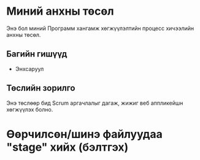 # Миний анхны төсөл
Энэ бол миний Программ хангамж хөгжүүлэлтийн процесс хичээлийн анхны төсөл.
## Багийн гишүүд
- Энхсаруул
## Төслийн зорилго
Энэ төслөөр бид Scrum аргачлалыг дагаж, жижиг веб аппликейшн хөгжүүлэх болно.
# Өөрчилсөн/шинэ файлуудаа "stage" хийх (бэлтгэх)